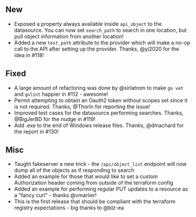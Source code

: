 ## New
 - Exposed a property always available inside `api_object` to the datasource. You can now set `search_path` to search in one location, but pull object information from another location!
 - Added a new `test_path` attribute to the provider which will make a no-op call to the API after setting up the provider. Thanks, @yi2020 for the idea in #118!

## Fixed
 - A large amount of refactoring was done by @sirlatrom to make `go vet` and `golint` happier in #112 - awesome!
 - Permit attempting to obtain an Oauth2 token without scopes set since it is not required. Thanks, @Thorln for reporting the issue!
 - Improved test cases for the datasource performing searches. Thanks, @BigJerBD for the nudge in #119!
 - Add .exe to the end of Windows release files. Thanks, @dmachard for the report in #130!

## Misc
 - Taught fakeserver a new trick - the `/api/object_list` endpoint will now dump all of the objects as if responding to search
 - Added an example for those that would like to set a custom Authorization header coming from outside of the terraform config
 - Added an example for performing regular PUT updates to a resource as a "fancy curl" - thanks @vmarlier!
 - This is the first release that should be compliant with the terraform registry expectations - big thanks to @blz-ea
